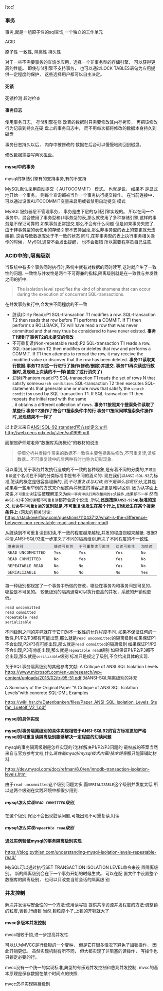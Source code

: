 [toc]




### 事务
事务,就是一组原子性的sql查询,一个独立的工作单元

ACID

原子性
一致性,
隔离性
持久性



对于一些不需要事务的查询类应用，选择一个非事务型的存储引擎， 可以获得更高的性能。 即使存储引擎不支持事务， 
也可以通过LOCK TABLES语句为应用提供一定程度的保护， 这些选择用户都可以自主决定。




#### 死锁
死锁检测
超时检查

#### 事务日志
使用事务日志， 存储引擎在修
改表的数据时只需要修改其内存拷贝， 再把该修改行为记录到持久在硬
盘上的事务日志中， 而不用每次都将修改的数据本身持久到磁盘

事务日志持久以后， 内存中被修改的
数据在后台可以慢慢地刷回到磁盘。

修改数据需要写两次磁盘。

#### mysql中的事务

mysql的存储引擎有的支持事务,有的不支持

MySQL默认采用自动提交（ AUTOCOMMIT） 模式。 也就是说， 如果不
是显式地开始一个事务， 则每个查询都被当作一个事务执行提交操作。
在当前连接中， 可以通过设置AUTOCOMMIT变量来启用或者禁用自动提交
模式


MySQL服务器层不管理事务， 事务是由下层的存储引擎实现的。 
所以在同一个事务中，混合使用了事务型和非事务型的表,那么就使用了多种存储引擎,这样的事务是不保证可靠的
如果事务正常提交,那么不会有什么问题
但是如果事务失败了,由于非事务型的表使用的存储引擎不支持回滚,那么非事务型的表上的变更就无法撤销.
这会导致数据库处于不一致的状态
同时,在非事务型的表上执行事务相关操作的时候， MySQL通常不会发出提醒， 也不会报错
所以需要程序员自己注意.


### ACID中的I,隔离级别
当系统中有多个事务同时执行时,系统中就有对数据的同时读写,这时就产生了一致性的问题.
一致性与并发性是两个不可得兼的指标,隔离级别就是在一致性与并发性之间的折中.
>The isolation level specifies the kind of phenomena that can occur during the execution of concurrent SQL-transactions.

在并发事务执行中,会发生不同程度的不一致

+ 脏读(Dirty  Read):P1
SQL-transaction T1 modifies a row. 
SQL-transaction T2 then reads that row before T1 performs a COMMIT.
If T1 then performs a ROLLBACK, T2 will have read a row that was never committed and that may thus be considered to have never existed.
**事务T1读到了事务T2的未提交的修改**
+ 不可重复读(Non-repeatable read):P2
SQL-transaction T1 reads a row. 
SQL-transaction T2 then modifies or deletes that row and performs a COMMIT. 
If T1 then attempts to reread the row, it may receive the modified value or discover that the row has been deleted.
**事务T1读取某行数据.事务T2对这一行进行了操作(修改/删除)并提交.
事务T1再次读这行数据时,发现和上次读的不一样(值变了或行消失了)**
+ 幻读(Phantom read):P3
SQL-transaction T1 reads the set of rows N that satisfy some`search condition`. 
SQL-transaction T2 then executes SQL-statements that generate one or more rows that satisfy the `search condition` used by SQL-transaction T1. 
If SQL-transaction T1 then repeats the initial read with the same <search condition>, 
it obtains a different collection of rows.
**事务T1按照某个搜索条件读取了某些行
事务T2操作了符合T1搜索条件中的行
事务T1按照同样搜索条件操作时,发现结果不一样了**

以上定义来自[ANSI SQL-92 standard官方sql定义文档](https://www.contrib.andrew.cmu.edu/~shadow/sql/sql1992.txt)
http://web.cecs.pdx.edu/~len/sql1999.pdf

而按照萨师煊老师"数据库系统概论"的教材的说法
>仔细分析并发操作带来的数据不一致性主要包括丢失修改,不可重复读,读脏数据....不可重复读中的后两种有时也称为幻影现象.


可以看到,关于事务并发执行造成的不一致的各种现象,是有着不同的分类的,`不可重复读`这个名词在不同的分类标准中是有不同的涵义的.
现在我们以`ANSI-SQL-92`为标准,脏读的概念是很容易理解的,
而*不可重复读与幻读,则不是那么容易区分*,尤其是如果看一些用举例的方式来介绍这两种概念的博客,那更是难以区别.
因为从字面上来讲,`不可重复读`往往被理解定义为`同一事务中执行两次相同的sql操作,结果却不一样`
然而`ANSI-92`中的`幻读`和`不可重复读`都符合这个说法.
所以,**还是按照`ANSI-92SQL`标准的定义,
`幻读`与`不可重复读`的区别就是,不可重复读发生在某个行上,幻读发生在某个搜索条件上**
(网友的相关讨论:
https://stackoverflow.com/questions/11043712/what-is-the-difference-between-non-repeatable-read-and-phantom-read)

从脏读到不可重复读到幻读,不一致的程度越来越轻,并发的程度则越来越低.
根据3种情,ANSI-SQL92进一步定义了不同的隔离级别,解决了不同程度的不一致性.
![](images/isolation-level.png)


每一种级别都规定了一个事务中所做的修改，哪些在事务内和事务间是可见的， 哪些是不可见的。 
较低级别的隔离通常可以执行更高的并发，系统的开销也更低。
```
read uncommitted
read committed
repeatable read
serializable
```
不同级别之间的差异就在于它们对不一致性的允许程度不同.
如果不保证任何的一致性,P1/P2/P3都有可能出现,那么就是`read uncommitted`的隔离级别
如果保证P1不会出现,P2/P3有可能出现,那么就是`read committed`的隔离级别
如果保证P1/P2不会出现,P3有肯能出现,那么就是`repeatable read`级别
如果保证P1/P2/P3都不会出现,那么就是`serilizable`级别
标准只是规定了级别,不会给出具体的实现.

关于SQL事务隔离级别的其他参考文献:
A Critique of ANSI SQL Isolation Levels
https://www.microsoft.com/en-us/research/wp-content/uploads/2016/02/tr-95-51.pdf
对ANSI-SQL隔离级别的补充

A Summary of the Original Paper “A Critique of ANSI SQL Isolation Levels”with concrete SQL-DML Examples

https://wiki.hsr.ch/Datenbanken/files/Paper_ANSI_SQL_Isolation_Levels_Stefan_Luetolf_V2_1.pdf
#### mysql的具体实现
**mysql对事务隔离级别的具体实现相较于ANSI-SQL92的官方标准更加严格
mysql的可重复读隔离级别能够解决一定程度的幻读问题**

mysql的事务隔离级别是怎样实现的?怎样解决P1/P2/P3问题的
最权威的答案当然来自与官方参考文档,什么*高性能mysql/mysql技术内幕/技术博客*都只能算辅助材料.

https://dev.mysql.com/doc/refman/8.0/en/innodb-transaction-isolation-levels.html


由于`read uncommitted`这个级别问题太多,而`SERIALIZABLE`这个级别并发度太低
所以这两个级别在实践环境中都很少用到.

##### mysql怎么实现`READ COMMITTED`级别,
在这个级别,保证不会出现脏读问题,可能出现不可重复读,幻读



##### mysql怎么实现`repeatble read`级别


#### 通过实例验证mysql的事务隔离级别实现


https://blog.pythian.com/understanding-mysql-isolation-levels-repeatable-read/


MySQL可以通过执行SET TRANSACTION ISOLATION LEVEL命令来设
置隔离级别。 新的隔离级别会在下一个事务开始的时候生效。 可以在配
置文件中设置整个数据库的隔离级别， 也可以只改变当前会话的隔离级
别

### 并发控制


解决并发读写安全性的一个方法:使用读写锁
提供共享资源并发程度的方法:调整锁的粒度,表锁,行级锁
当然,锁粒度小了,上锁的开销就大了

#### mvcc多版本并发控制
mvcc相较于锁,进一步提高并发性.

可以认为MVCC是行级锁的一个变种， 但是它在很多情况下避免了加锁操作， 因此开销更低。
虽然实现机制有所不同， 但大都实现了非阻塞的读操作， 写操作也只锁定必要的行。

mvcc没有一个统一的实现标准,典型的有乐观并发控制和悲观并发控制.
mvcc的基本原理是保存数据在某个时间点的快照.


mvcc怎样实现隔离级别
